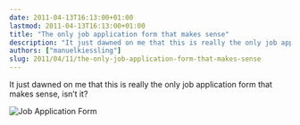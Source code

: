 ```yaml
---
date: 2011-04-13T16:13:00+01:00
lastmod: 2011-04-13T16:13:00+01:00
title: "The only job application form that makes sense"
description: "It just dawned on me that this is really the only job application form that makes sense, isn’t it?"
authors: ["manuelkiessling"]
slug: 2011/04/11/the-only-job-application-form-that-makes-sense
---
```


<p>
It just dawned on me that this is really the only job application form that makes sense, isn’t it?
</p>
<p>
<img src="/images/job_application_form.png" alt="Job Application Form">
</p>
